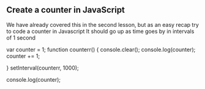 ## Create a counter in JavaScript

We have already covered this in the second lesson, but as an easy recap try to code a counter in Javascript
It should go up as time goes by in intervals of 1 second

var counter = 1;
function counterr() {
  console.clear();
  console.log(counter);
  counter += 1;

}
  setInterval(counterr, 1000);

console.log(counter);